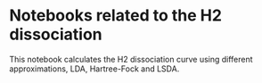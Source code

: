 # Notebooks related to the H2 dissociation

This notebook calculates the H2 dissociation curve using different approximations, LDA, Hartree-Fock and LSDA.
